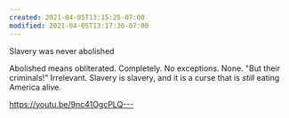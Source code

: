 ```yaml
---
created: 2021-04-05T13:15:25-07:00
modified: 2021-04-05T13:17:36-07:00
---
```


Slavery was never abolished

Abolished means obliterated. Completely. No exceptions. None. "But their criminals!" Irrelevant. Slavery is slavery, and it is a curse that is *still* eating America alive.

https://youtu.be/9nc41OgcPLQ---